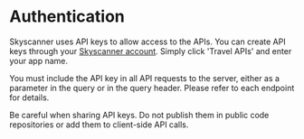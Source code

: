# Authentication

Skyscanner uses API keys to allow access to the APIs. You can create API keys through your [Skyscanner account](http://portal.business.skyscanner.net/en-gb/accounts/login/). Simply click 'Travel APIs' and enter your app name.

You must include the API key in all API requests to the server, either as a parameter in the query or in the query header. Please refer to each endpoint for details.

<aside class="warning">
Be careful when sharing API keys. Do not publish them in public code repositories or add them to client-side API calls.
</aside>